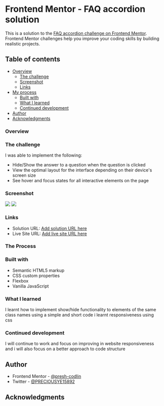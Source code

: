# Frontend Mentor - FAQ accordion solution

This is a solution to the [FAQ accordion challenge on Frontend Mentor](https://www.frontendmentor.io/challenges/faq-accordion-wyfFdeBwBz). Frontend Mentor challenges help you improve your coding skills by building realistic projects. 

## Table of contents

- [Overview](#overview)
  - [The challenge](#the-challenge)
  - [Screenshot](#screenshot)
  - [Links](#links)
- [My process](#my-process)
  - [Built with](#built-with)
  - [What I learned](#what-i-learned)
  - [Continued development](#continued-development)
- [Author](#author)
- [Acknowledgments](#acknowledgments)

### Overview

### The challenge

I was able to implement the following:

- Hide/Show the answer to a question when the question is clicked
- View the optimal layout for the interface depending on their device's screen size
- See hover and focus states for all interactive elements on the page

### Screenshot

![](/faq-accordion-main/Screenshot_20240207-181121.png)
![](/faq-accordion-main/Screenshot_20240207-181139.png)


### Links

- Solution URL: [Add solution URL here](https://your-solution-url.com)
- Live Site URL: [Add live site URL here](https://your-live-site-url.com)


### The Process

### Built with

- Semantic HTML5 markup
- CSS custom properties
- Flexbox
- Vanilla JavaScript


### What I learned

I learnt how to implement show/hide functionality to elements of the same class names using a simple and short code
i learnt responsiveness using css

### Continued development

I will continue to work and focus on improving in website responsiveness
and i will also focus on a better approach to code structure


## Author

- Frontend Mentor - [@presh-codlin](https://www.frontendmentor.io/profile/yourusername)
- Twitter - [@PRECIOUSYE15892](https://www.twitter.com/yourusername)


## Acknowledgments


